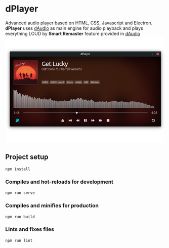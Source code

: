 # dPlayer
Advanced audio player based on HTML, CSS, Javascript and Electron.
**dPlayer** uses [dAudio](https://www.github.com/didava/daudio) as main engine for audio playback and plays everything LOUD by **Smart Remaster** feature provided in [dAudio](https://www.github.com/didava/daudio)
![GitHub Logo](dPlayer.png)


## Project setup
```
npm install
```

### Compiles and hot-reloads for development
```
npm run serve
```

### Compiles and minifies for production
```
npm run build
```

### Lints and fixes files
```
npm run lint
```
